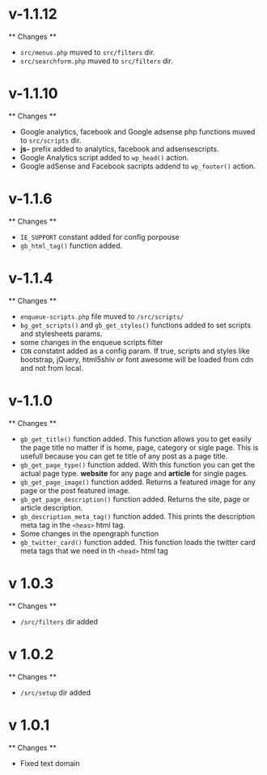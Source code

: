 # v-1.1.12

** Changes **

- ``src/menus.php`` muved to ``src/filters`` dir.
- ``src/searchform.php`` muved to ``src/filters`` dir.

# v-1.1.10

** Changes **

- Google analytics, facebook and Google adsense php functions muved to ``src/scripts`` dir.
- **js-** prefix added to analytics, facebook and adsensescripts.
- Google Analytics script added to ``wp_head()`` action.
- Google adSense and Facebook sacripts addend to ``wp_footer()`` action.

# v-1.1.6

** Changes **

- ``IE_SUPPORT`` constant added for config porpouse
- ``gb_html_tag()`` function added.

# v-1.1.4

** Changes **

- ``enqueue-scripts.php`` file muved to ``/src/scripts/``
- ``bg_get_scripts()`` and ``gb_get_styles()`` functions added to set scripts and stylesheets params.
- some changes in the enqueue scripts filter
- ``CDN`` constatnt added as a config param. If true, scripts and styles like bootstrap, jQuery, html5shiv or font awesome will be loaded from cdn and not from local.

# v-1.1.0

** Changes **

- ``gb_get_title()`` function added. This function allows you to get easily the page title no matter if is home, page, category or sigle page. This is usefull because you can get te title of any post as a page title.
- ``gb_get_page_type()`` function added. With this function you can get the actual page type. **website** for any page and **article** for single pages.
- ``gb_get_page_image()`` function added. Returns a featured image for any page or the post featured image.
- ``gb_get_page_description()`` function added. Returns the site, page or article description.
- ``gb_description_meta_tag()`` function added. This prints the description meta tag in the ``<heas>`` html tag.
- Some changes in the opengraph function
- ``gb_twitter_card()`` function added. This function loads the twitter card meta tags that we need in th ``<head>`` html tag

# v 1.0.3

** Changes **

- ``/src/filters`` dir added

# v 1.0.2

** Changes **

- ``/src/setup`` dir added

# v 1.0.1

** Changes **

- Fixed text domain